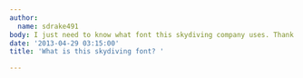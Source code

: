 ```yaml
---
author:
  name: sdrake491
body: I just need to know what font this skydiving company uses. Thank you!
date: '2013-04-29 03:15:00'
title: 'What is this skydiving font? '

---
```

